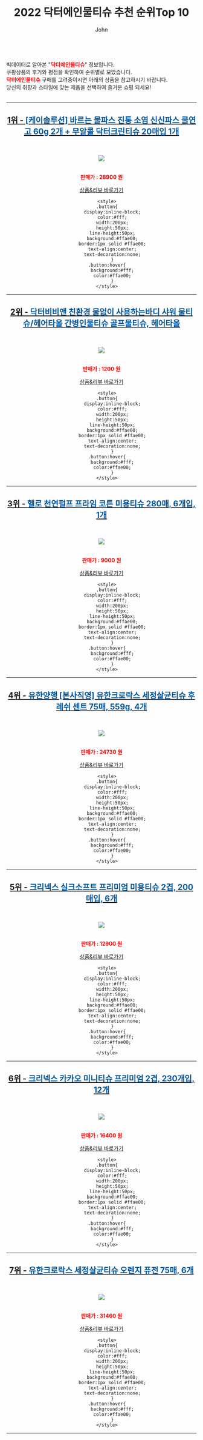 ﻿---
layout: post
title:  "2022 닥터에인물티슈 추천 순위Top 10"
author: John
categories: [ 출산/육아 ]
tags: [  ]
image: https://static.coupangcdn.com/image/vendor_inventory/e1cf/f40d4664fe3a63fd2bc136b0c3c2311d1188ee71dadeb41c2ffa88f7723b.jpg 
description: "2022 닥터에인물티슈 추천 순위Top 10 관련 상품으로 가장 고객 선호도가 높은 제품입니다."
toc: true
toc_sticky: true
---

<br>
빅데이터로 알아본 "<b><font color='#ff0000'>닥터에인물티슈</font></b>" 정보입니다.
<br>
쿠팡상품의 후기와 평점을 확인하여 순위별로 모았습니다.
<br>
<b><font color='#ff0000'>닥터에인물티슈</font></b>  구매를 고려중이시면 아래의 상품을 참고하시기 바랍니다.
<br>
당신의 취향과 스타일에 맞는 제품을 선택하여 즐거운 쇼핑 되세요!
<br><br>
<hr>
<p>
    
<center><h2><a href="https://link.coupang.com/re/AFFSDP?lptag=AF7307611&pageKey=6181760592&itemId=12142514541&vendorItemId=79414098412&traceid=V0-153-d59a707c091c72cc" target="_blank"><b>1위 - <font color='#01579B'>[케이솔루션] 바르는 물파스 진통 소염 신신파스 쿨연고 60g 2개 + 무알콜 닥터크린티슈 20매입 1개</font></b></a></h2><br>

<a href="https://link.coupang.com/re/AFFSDP?lptag=AF7307611&pageKey=6181760592&itemId=12142514541&vendorItemId=79414098412&traceid=V0-153-d59a707c091c72cc" target="_blank"><img src="https://static.coupangcdn.com/image/vendor_inventory/e1cf/f40d4664fe3a63fd2bc136b0c3c2311d1188ee71dadeb41c2ffa88f7723b.jpg"></a><br><br>

<b><font color='#ff0000'>판매가 : 28900 원</font></b><br>

<a href="https://link.coupang.com/re/AFFSDP?lptag=AF7307611&pageKey=6181760592&itemId=12142514541&vendorItemId=79414098412&traceid=V0-153-d59a707c091c72cc" target="_blank" class="button">상품&리뷰 바로가기</a><p>

        <style>
        .button{
            display:inline-block;
            color:#fff;
            width:200px;
            height:50px;
            line-height:50px;
            background:#ffae00;
            border:1px solid #ffae00;
            text-align:center;
            text-decoration:none;
            }
        .button:hover{
            background:#fff;
            color:#ffae00;
            }
        </style>

<hr>

<center><h2><a href="https://link.coupang.com/re/AFFSDP?lptag=AF7307611&pageKey=6080126676&itemId=11266546981&vendorItemId=78543977919&traceid=V0-153-95d2757b73b44247" target="_blank"><b>2위 - <font color='#01579B'>닥터비비앤 친환경 물없이 사용하는바디 샤워 물티슈/헤어타올 간병인물티슈 골프물티슈, 헤어타올</font></b></a></h2><br>

<a href="https://link.coupang.com/re/AFFSDP?lptag=AF7307611&pageKey=6080126676&itemId=11266546981&vendorItemId=78543977919&traceid=V0-153-95d2757b73b44247" target="_blank"><img src="https://static.coupangcdn.com/image/vendor_inventory/0844/c48201a76386f2bb336efae29d499b428ae79fc639a63ee576317a702ec1.jpg"></a><br><br>

<b><font color='#ff0000'>판매가 : 1200 원</font></b><br>

<a href="https://link.coupang.com/re/AFFSDP?lptag=AF7307611&pageKey=6080126676&itemId=11266546981&vendorItemId=78543977919&traceid=V0-153-95d2757b73b44247" target="_blank" class="button">상품&리뷰 바로가기</a><p>

        <style>
        .button{
            display:inline-block;
            color:#fff;
            width:200px;
            height:50px;
            line-height:50px;
            background:#ffae00;
            border:1px solid #ffae00;
            text-align:center;
            text-decoration:none;
            }
        .button:hover{
            background:#fff;
            color:#ffae00;
            }
        </style>

<hr>

<center><h2><a href="https://link.coupang.com/re/AFFSDP?lptag=AF7307611&pageKey=1942653958&itemId=3298059507&vendorItemId=71284990098&traceid=V0-153-5d16dc15ff311363" target="_blank"><b>3위 - <font color='#01579B'>헬로 천연펄프 프라임 코튼 미용티슈 280매, 6개입, 1개</font></b></a></h2><br>

<a href="https://link.coupang.com/re/AFFSDP?lptag=AF7307611&pageKey=1942653958&itemId=3298059507&vendorItemId=71284990098&traceid=V0-153-5d16dc15ff311363" target="_blank"><img src="https://static.coupangcdn.com/image/retail/images/2020/08/05/17/6/45163c13-fd77-4c4e-a1e1-46cb3524c89c.jpg"></a><br><br>

<b><font color='#ff0000'>판매가 : 9000 원</font></b><br>

<a href="https://link.coupang.com/re/AFFSDP?lptag=AF7307611&pageKey=1942653958&itemId=3298059507&vendorItemId=71284990098&traceid=V0-153-5d16dc15ff311363" target="_blank" class="button">상품&리뷰 바로가기</a><p>

        <style>
        .button{
            display:inline-block;
            color:#fff;
            width:200px;
            height:50px;
            line-height:50px;
            background:#ffae00;
            border:1px solid #ffae00;
            text-align:center;
            text-decoration:none;
            }
        .button:hover{
            background:#fff;
            color:#ffae00;
            }
        </style>

<hr>

<center><h2><a href="https://link.coupang.com/re/AFFSDP?lptag=AF7307611&pageKey=2286008886&itemId=3929412526&vendorItemId=70450461074&traceid=V0-153-b53750d2e075caf8" target="_blank"><b>4위 - <font color='#01579B'>유한양행 [본사직영] 유한크로락스 세정살균티슈 후레쉬 센트 75매, 559g, 4개</font></b></a></h2><br>

<a href="https://link.coupang.com/re/AFFSDP?lptag=AF7307611&pageKey=2286008886&itemId=3929412526&vendorItemId=70450461074&traceid=V0-153-b53750d2e075caf8" target="_blank"><img src="https://static.coupangcdn.com/image/vendor_inventory/fd87/0929d0a6caa4e6125cdc6751ce9345a747b8285f3d078e18791c0cb43fe6.jpg"></a><br><br>

<b><font color='#ff0000'>판매가 : 24730 원</font></b><br>

<a href="https://link.coupang.com/re/AFFSDP?lptag=AF7307611&pageKey=2286008886&itemId=3929412526&vendorItemId=70450461074&traceid=V0-153-b53750d2e075caf8" target="_blank" class="button">상품&리뷰 바로가기</a><p>

        <style>
        .button{
            display:inline-block;
            color:#fff;
            width:200px;
            height:50px;
            line-height:50px;
            background:#ffae00;
            border:1px solid #ffae00;
            text-align:center;
            text-decoration:none;
            }
        .button:hover{
            background:#fff;
            color:#ffae00;
            }
        </style>

<hr>

<center><h2><a href="https://link.coupang.com/re/AFFSDP?lptag=AF7307611&pageKey=1758590624&itemId=2995077153&vendorItemId=70983358484&traceid=V0-153-c608f0f820d14fd5" target="_blank"><b>5위 - <font color='#01579B'>크리넥스 실크소프트 프리미엄 미용티슈 2겹, 200매입, 6개</font></b></a></h2><br>

<a href="https://link.coupang.com/re/AFFSDP?lptag=AF7307611&pageKey=1758590624&itemId=2995077153&vendorItemId=70983358484&traceid=V0-153-c608f0f820d14fd5" target="_blank"><img src="https://static.coupangcdn.com/image/retail/images/2020/06/29/17/7/03641b6c-35a2-4b72-9fd2-497e45b78f6c.jpg"></a><br><br>

<b><font color='#ff0000'>판매가 : 12900 원</font></b><br>

<a href="https://link.coupang.com/re/AFFSDP?lptag=AF7307611&pageKey=1758590624&itemId=2995077153&vendorItemId=70983358484&traceid=V0-153-c608f0f820d14fd5" target="_blank" class="button">상품&리뷰 바로가기</a><p>

        <style>
        .button{
            display:inline-block;
            color:#fff;
            width:200px;
            height:50px;
            line-height:50px;
            background:#ffae00;
            border:1px solid #ffae00;
            text-align:center;
            text-decoration:none;
            }
        .button:hover{
            background:#fff;
            color:#ffae00;
            }
        </style>

<hr>

<center><h2><a href="https://link.coupang.com/re/AFFSDP?lptag=AF7307611&pageKey=5191359666&itemId=7208798623&vendorItemId=74500347951&traceid=V0-153-e19cfac203a40e13" target="_blank"><b>6위 - <font color='#01579B'>크리넥스 카카오 미니티슈 프리미엄 2겹, 230개입, 12개</font></b></a></h2><br>

<a href="https://link.coupang.com/re/AFFSDP?lptag=AF7307611&pageKey=5191359666&itemId=7208798623&vendorItemId=74500347951&traceid=V0-153-e19cfac203a40e13" target="_blank"><img src="https://static.coupangcdn.com/image/retail/images/665691277864756-2151e7a2-ecd6-4096-a6c1-cd63d1ef5971.jpg"></a><br><br>

<b><font color='#ff0000'>판매가 : 16400 원</font></b><br>

<a href="https://link.coupang.com/re/AFFSDP?lptag=AF7307611&pageKey=5191359666&itemId=7208798623&vendorItemId=74500347951&traceid=V0-153-e19cfac203a40e13" target="_blank" class="button">상품&리뷰 바로가기</a><p>

        <style>
        .button{
            display:inline-block;
            color:#fff;
            width:200px;
            height:50px;
            line-height:50px;
            background:#ffae00;
            border:1px solid #ffae00;
            text-align:center;
            text-decoration:none;
            }
        .button:hover{
            background:#fff;
            color:#ffae00;
            }
        </style>

<hr>

<center><h2><a href="https://link.coupang.com/re/AFFSDP?lptag=AF7307611&pageKey=5455146546&itemId=10136322496&vendorItemId=70450460458&traceid=V0-153-e8d06099e45e01d7" target="_blank"><b>7위 - <font color='#01579B'>유한크로락스 세정살균티슈 오렌지 퓨전 75매, 6개</font></b></a></h2><br>

<a href="https://link.coupang.com/re/AFFSDP?lptag=AF7307611&pageKey=5455146546&itemId=10136322496&vendorItemId=70450460458&traceid=V0-153-e8d06099e45e01d7" target="_blank"><img src="https://static.coupangcdn.com/image/vendor_inventory/cbbe/69e7a553dff6f3377c51f9cb7ca855c1bb0fe67985479e391cbc73bc3314.jpg"></a><br><br>

<b><font color='#ff0000'>판매가 : 31460 원</font></b><br>

<a href="https://link.coupang.com/re/AFFSDP?lptag=AF7307611&pageKey=5455146546&itemId=10136322496&vendorItemId=70450460458&traceid=V0-153-e8d06099e45e01d7" target="_blank" class="button">상품&리뷰 바로가기</a><p>

        <style>
        .button{
            display:inline-block;
            color:#fff;
            width:200px;
            height:50px;
            line-height:50px;
            background:#ffae00;
            border:1px solid #ffae00;
            text-align:center;
            text-decoration:none;
            }
        .button:hover{
            background:#fff;
            color:#ffae00;
            }
        </style>

<hr>

<br><br><br><br><br><br><br>
<center><b><font color='#01579B' size='medium'>최저가 검색<br>
↓↓↓</font></b></center>
<center><iframe src="https://coupa.ng/b1Tbjx" width="100%" height="75" frameborder="0" scrolling="no" referrerpolicy="unsafe-url"></iframe></center>
<br><br>
<p>
<small>
    <div align="right">파트너스 활동을 통해 일정액의 수수료를 제공받을 수 있습니다.</div>
</small>
</p>
